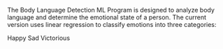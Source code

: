 The Body Language Detection ML Program is designed to analyze body language and determine the emotional state of a person. The current version uses linear regression to classify emotions into three categories:

Happy
Sad
Victorious
